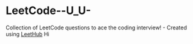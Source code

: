 # LeetCode--U_U-
Collection of LeetCode questions to ace the coding interview! - Created using [LeetHub](https://github.com/QasimWani/LeetHub)
Hi
